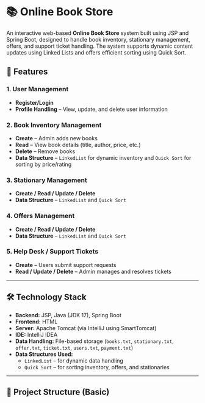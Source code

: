 # 📚 Online Book Store

An interactive web-based **Online Book Store** system built using JSP and Spring Boot, designed to handle book inventory, stationary management, offers, and support ticket handling. The system supports dynamic content updates using Linked Lists and offers efficient sorting using Quick Sort.

## 🚀 Features

### 1. User Management
- **Register/Login**
- **Profile Handling** – View, update, and delete user information

### 2. Book Inventory Management
- **Create** – Admin adds new books
- **Read** – View book details (title, author, price, etc.)
- **Delete** – Remove books
- **Data Structure** – `LinkedList` for dynamic inventory and `Quick Sort` for sorting by price/rating

### 3. Stationary Management
- **Create / Read / Update / Delete**
- **Data Structure** – `LinkedList` and `Quick Sort`

### 4. Offers Management
- **Create / Read / Update / Delete**
- **Data Structure** – `LinkedList` and `Quick Sort`

### 5. Help Desk / Support Tickets
- **Create** – Users submit support requests
- **Read / Update / Delete** – Admin manages and resolves tickets

---

## 🛠️ Technology Stack

- **Backend:** JSP, Java (JDK 17), Spring Boot  
- **Frontend:** HTML  
- **Server:** Apache Tomcat (via IntelliJ using SmartTomcat)  
- **IDE:** IntelliJ IDEA  
- **Data Handling:** File-based storage (`books.txt`, `stationary.txt`, `offer.txt`, `ticket.txt`, `users.txt`, `payment.txt`)  
- **Data Structures Used:**  
  - `LinkedList` – for dynamic data handling  
  - `Quick Sort` – for sorting inventory, offers, and stationaries

---

## 📂 Project Structure (Basic)

